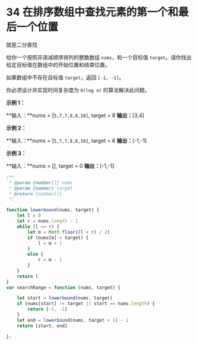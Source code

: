 # 34 在排序数组中查找元素的第一个和最后一个位置

就是二分查找

给你一个按照非递减顺序排列的整数数组 `nums`，和一个目标值 `target`。请你找出给定目标值在数组中的开始位置和结束位置。

如果数组中不存在目标值 `target`，返回 `[-1, -1]`。

你必须设计并实现时间复杂度为 `O(log n)` 的算法解决此问题。

**示例 1：**

**输入：**nums = [`5,7,7,8,8,10]`, target = 8
**输出：**[3,4]

**示例 2：**

**输入：**nums = [`5,7,7,8,8,10]`, target = 6
**输出：**[-1,-1]

**示例 3：**

**输入：**nums = [], target = 0
**输出：**[-1,-1]


```js
/**
 * @param {number[]} nums
 * @param {number} target
 * @return {number[]}
 */

function lowerbound(nums, target) {
    let l = 0
    let r = nums.length - 1
    while (l <= r) {
        let m = Math.floor((l + r) / 2)
        if (nums[m] < target) {
            l = m + 1
        }
        else {
            r = m - 1
        }
    }
    return l
}
var searchRange = function (nums, target) {

    let start = lowerbound(nums, target)
    if (nums[start] != target || start == nums.length) {
        return [-1, -1]
    }
    let end = lowerbound(nums, target + 1) - 1
    return [start, end]

};
```
